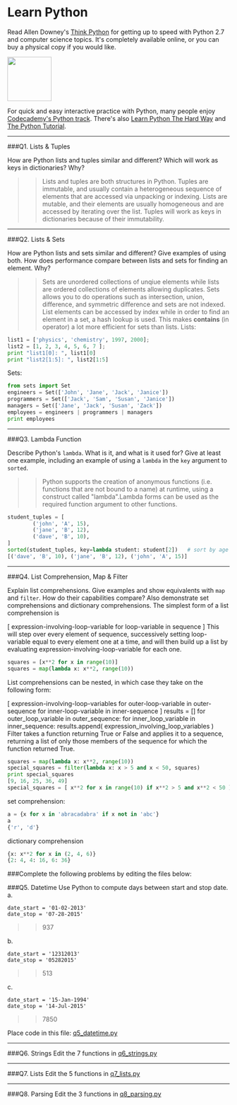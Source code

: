 # Learn Python

Read Allen Downey's [Think Python](http://www.greenteapress.com/thinkpython/) for getting up to speed with Python 2.7 and computer science topics. It's completely available online, or you can buy a physical copy if you would like.

<a href="http://www.greenteapress.com/thinkpython/"><img src="img/think_python.png" style="width: 100px;" target="_blank"></a>

For quick and easy interactive practice with Python, many people enjoy [Codecademy's Python track](http://www.codecademy.com/en/tracks/python). There's also [Learn Python The Hard Way](http://learnpythonthehardway.org/book/) and [The Python Tutorial](https://docs.python.org/2/tutorial/).

---

###Q1. Lists &amp; Tuples

How are Python lists and tuples similar and different? Which will work as keys in dictionaries? Why?

>> Lists and tuples are both structures in Python. Tuples are immutable, and usually contain a heterogeneous sequence of elements that are accessed via unpacking or indexing. Lists are mutable, and their elements are usually homogeneous and are accessed by iterating over the list. Tuples will work as keys in dictionaries because of their immutability. 

---

###Q2. Lists &amp; Sets

How are Python lists and sets similar and different? Give examples of using both. How does performance compare between lists and sets for finding an element. Why?

>> Sets are unordered collections of unqiue elements while lists are ordered collections of elements allowing duplicates. Sets allows you to do operations such as intersection, union, difference, and symmetric difference and sets are not indexed. List elements can be accessed by index while in order to find an element in a set, a hash lookup is used. This makes __contains__ (in operator) a lot more efficient for sets than lists.
Lists: 
```python
list1 = ['physics', 'chemistry', 1997, 2000];
list2 = [1, 2, 3, 4, 5, 6, 7 ];
print "list1[0]: ", list1[0]
print "list2[1:5]: ", list2[1:5]
```
Sets: 
```python
from sets import Set
engineers = Set(['John', 'Jane', 'Jack', 'Janice'])
programmers = Set(['Jack', 'Sam', 'Susan', 'Janice'])
managers = Set(['Jane', 'Jack', 'Susan', 'Zack'])
employees = engineers | programmers | managers       
print employees 
```






---

###Q3. Lambda Function

Describe Python's `lambda`. What is it, and what is it used for? Give at least one example, including an example of using a `lambda` in the `key` argument to `sorted`.

>> Python supports the creation of anonymous functions (i.e. functions that are not bound to a name) at runtime, using a construct called "lambda".Lambda forms can be used as the required function argument to other functions. 
```python 
student_tuples = [
        ('john', 'A', 15),
        ('jane', 'B', 12),
        ('dave', 'B', 10),
]
sorted(student_tuples, key=lambda student: student[2])   # sort by age
[('dave', 'B', 10), ('jane', 'B', 12), ('john', 'A', 15)]
```

---

###Q4. List Comprehension, Map &amp; Filter

Explain list comprehensions. Give examples and show equivalents with `map` and `filter`. How do their capabilities compare? Also demonstrate set comprehensions and dictionary comprehensions.
The simplest form of a list comprehension is

[ expression-involving-loop-variable for loop-variable in sequence ]
This will step over every element of sequence, successively setting loop-variable equal to every element one at a time, and will then build up a list by evaluating expression-involving-loop-variable for each one. 

```python 
squares = [x**2 for x in range(10)]
squares = map(lambda x: x**2, range(10))
```
List comprehensions can be nested, in which case they take on the following form:

[ expression-involving-loop-variables for outer-loop-variable in outer-sequence for inner-loop-variable in inner-sequence ]
results = []
for outer_loop_variable in outer_sequence:
    for inner_loop_variable in inner_sequence:
        results.append( expression_involving_loop_variables )
Filter takes a function returning True or False and applies it to a sequence, returning a list of only those members of the sequence for which the function returned True.

```python 
squares = map(lambda x: x**2, range(10))
special_squares = filter(lambda x: x > 5 and x < 50, squares)
print special_squares
[9, 16, 25, 36, 49]
special_squares = [ x**2 for x in range(10) if x**2 > 5 and x**2 < 50 ]
```

set comprehension: 
```python
a = {x for x in 'abracadabra' if x not in 'abc'}
a
{'r', 'd'}
```

dictionary comprehension 
```python
{x: x**2 for x in (2, 4, 6)}
{2: 4, 4: 16, 6: 36}
```

###Complete the following problems by editing the files below:

###Q5. Datetime
Use Python to compute days between start and stop date.   
a.  

```
date_start = '01-02-2013'    
date_stop = '07-28-2015'
```

>> 937

b.  
```
date_start = '12312013'  
date_stop = '05282015'  
```

>> 513

c.  
```
date_start = '15-Jan-1994'      
date_stop = '14-Jul-2015'  
```

>> 7850

Place code in this file: [q5_datetime.py](python/q5_datetime.py)

---

###Q6. Strings
Edit the 7 functions in [q6_strings.py](python/q6_strings.py)

---

###Q7. Lists
Edit the 5 functions in [q7_lists.py](python/q7_lists.py)

---

###Q8. Parsing
Edit the 3 functions in [q8_parsing.py](python/q8_parsing.py)





